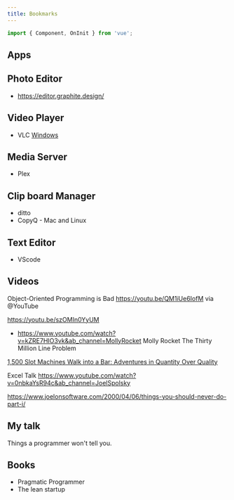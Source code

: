 ```yaml
---
title: Bookmarks
---
```



```ts
import { Component, OnInit } from 'vue';

```




## Apps

## Photo Editor

- https://editor.graphite.design/

## Video Player

- VLC [Windows](https://ninite.com)

## Media Server

- Plex


## Clip board Manager
 - ditto
 - CopyQ - Mac and Linux

## Text Editor

- VScode


## Videos

Object-Oriented Programming is Bad https://youtu.be/QM1iUe6IofM via @YouTube 

https://youtu.be/szOMIn0YyUM


- https://www.youtube.com/watch?v=kZRE7HIO3vk&ab_channel=MollyRocket
Molly Rocket
The Thirty Million Line Problem 

[1,500 Slot Machines Walk into a Bar: Adventures in Quantity Over Quality](https://www.youtube.com/watch?v=E8Lhqri8tZk&ab_channel=GDC)


Excel Talk
https://www.youtube.com/watch?v=0nbkaYsR94c&ab_channel=JoelSpolsky


https://www.joelonsoftware.com/2000/04/06/things-you-should-never-do-part-i/

## My talk

Things a programmer won't tell you.



## Books
- Pragmatic Programmer
- The lean startup



